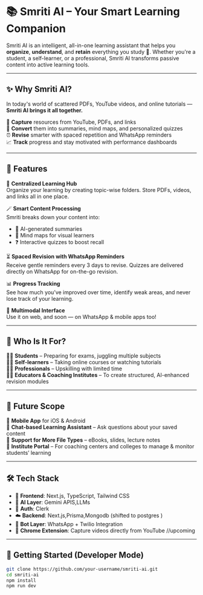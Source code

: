 # 📚 Smriti AI – Your Smart Learning Companion

Smriti AI is an intelligent, all-in-one learning assistant that helps you **organize**, **understand**, and **retain** everything you study 🧠. Whether you're a student, a self-learner, or a professional, Smriti AI transforms passive content into active learning tools.

---

## ✨ Why Smriti AI?

In today's world of scattered PDFs, YouTube videos, and online tutorials — **Smriti AI brings it all together.**

🚀 **Capture** resources from YouTube, PDFs, and links  
🧠 **Convert** them into summaries, mind maps, and personalized quizzes  
⏰ **Revise** smarter with spaced repetition and WhatsApp reminders  
📈 **Track** progress and stay motivated with performance dashboards

---

## 🌟 Features

📁 **Centralized Learning Hub**  
Organize your learning by creating topic-wise folders. Store PDFs, videos, and links all in one place.

🪄 **Smart Content Processing**  
Smriti breaks down your content into:
- 📄 AI-generated summaries  
- 🧭 Mind maps for visual learners  
- ❓ Interactive quizzes to boost recall

⏳ **Spaced Revision with WhatsApp Reminders**  
Receive gentle reminders every 3 days to revise. Quizzes are delivered directly on WhatsApp for on-the-go revision.

📊 **Progress Tracking**  
See how much you’ve improved over time, identify weak areas, and never lose track of your learning.

💬 **Multimodal Interface**  
Use it on web, and soon — on WhatsApp & mobile apps too!

---

## 👥 Who Is It For?

👨‍🎓 **Students** – Preparing for exams, juggling multiple subjects  
🧑‍💻 **Self-learners** – Taking online courses or watching tutorials  
👩‍💼 **Professionals** – Upskilling with limited time  
👨‍🏫 **Educators & Coaching Institutes** – To create structured, AI-enhanced revision modules

---

## 🔮 Future Scope

📱 **Mobile App** for iOS & Android  
🧠 **Chat-based Learning Assistant** – Ask questions about your saved content  
🧾 **Support for More File Types** – eBooks, slides, lecture notes  
🏫 **Institute Portal** – For coaching centers and colleges to manage & monitor students’ learning

---

## 🛠️ Tech Stack

- 🧩 **Frontend**: Next.js, TypeScript, Tailwind CSS  
- 🧠 **AI Layer**: Gemini APIS,LLMs 
- 🔐 **Auth**: Clerk  
- ☁️ **Backend**: Next.js,Prisma,Mongodb  (shifted to postgres )
- 🤖 **Bot Layer**: WhatsApp + Twilio Integration  
- 🧪 **Chrome Extension**: Capture videos directly from YouTube //upcoming

---

## 🚀 Getting Started (Developer Mode)

```bash
git clone https://github.com/your-username/smriti-ai.git
cd smriti-ai
npm install
npm run dev

